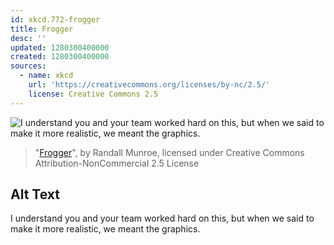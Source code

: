 ```yaml
---
id: xkcd.772-frogger
title: Frogger
desc: ''
updated: 1280300400000
created: 1280300400000
sources:
  - name: xkcd
    url: 'https://creativecommons.org/licenses/by-nc/2.5/'
    license: Creative Commons 2.5
---
```

![I understand you and your team worked hard on this, but when we said to make it more realistic, we meant the graphics.](https://imgs.xkcd.com/comics/frogger.png)
> "[Frogger](https://xkcd.com/772/)", by Randall Munroe, licensed under Creative Commons Attribution-NonCommercial 2.5 License

## Alt Text
I understand you and your team worked hard on this, but when we said to make it more realistic, we meant the graphics.
